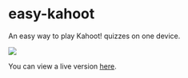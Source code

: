 # easy-kahoot
An easy way to play Kahoot! quizzes on one device.

![](https://graysonmartin.net/easykahoot/instructions.gif)

You can view a live version [here](http://graysonmartin.net/easykahoot).
